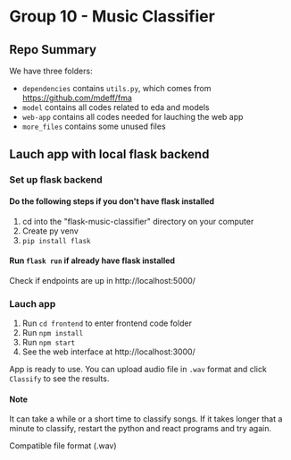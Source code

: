# Group 10 - Music Classifier
## Repo Summary


We have three folders: 
- `dependencies` contains `utils.py`, which comes from https://github.com/mdeff/fma
- `model` contains all codes related to eda and models
- `web-app` contains all codes needed for lauching the web app
- `more_files` contains some unused files

## Lauch app with local flask backend
### Set up flask backend
#### Do the following steps if you don't have flask installed
1. cd into the "flask-music-classifier" directory on your computer
2. Create py venv
3. `pip install flask`

#### Run `flask run` if already have flask installed
Check if endpoints are up in http://localhost:5000/

### Lauch app
1. Run `cd frontend` to enter frontend code folder
2. Run `npm install`
3. Run `npm start`
4. See the web interface at http://localhost:3000/

App is ready to use. You can upload audio file in `.wav` format and click `Classify` to see the results.

#### Note
It can take a while or a short
time to classify songs. If it takes longer
that a minute to classify, restart the python and
react programs and try again.

Compatible file format (.wav)
